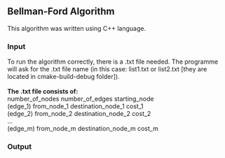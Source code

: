 ## Bellman-Ford Algorithm
This algorithm was written using C++ language. 
### Input
To run the algorithm correctly, there is a .txt file needed. The programme will ask for the .txt file name (in this case: list1.txt or list2.txt \[they are located in cmake-build-debug folder\]).<br><br>
<b>The .txt file consists of:</b><br>
number_of_nodes number_of_edges starting_node<br>
(edge_1) from_node_1 destination_node_1 cost_1<br>
(edge_2) from_node_2 destination_node_2 cost_2<br>
...<br>
(edge_m) from_node_m destination_node_m cost_m<br>
### Output
